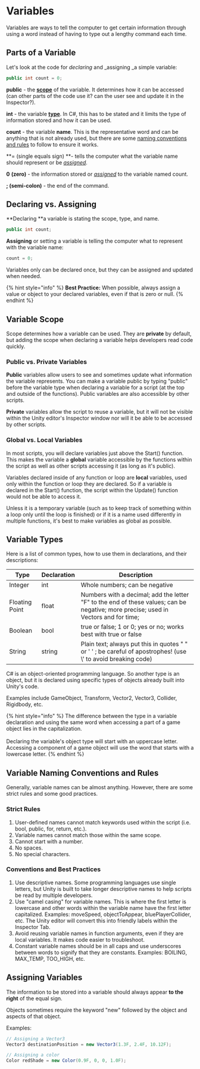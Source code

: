 # Variables

Variables are ways to tell the computer to get certain information through using a word instead of having to type out a lengthy command each time.

## Parts of a Variable

Let's look at the code for _declaring_ and _assigning _a simple variable:

```csharp
public int count = 0;
```

**public** - the [**scope**](variables.md#scope) of the variable. It determines how it can be accessed (can other parts of the code use it? can the user see and update it in the Inspector?).

**int** - the variable [**type**](variables.md#variable-types). In C#, this has to be stated and it limits the type of information stored and how it can be used.

**count** - the variable **name**. This is the representative word and can be anything that is not already used, but there are some [naming conventions and rules](variables.md#variable-naming-conventions-and-rules) to follow to ensure it works.

**= (single equals sign) **- tells the computer what the variable name should represent or be [_assigned_](variables.md#assigning-variables).

**0** **(zero)** - the information stored or [_assigned_](variables.md#assigning-variables) to the variable named count.

**; (semi-colon)** - the end of the command.

## Declaring vs. Assigning

**Declaring **a variable is stating the scope, type, and name.

```csharp
public int count;
```

**Assigning** or setting a variable is telling the computer what to represent with the variable name:

```csharp
count = 0;
```

Variables only can be declared once, but they can be assigned and updated when needed.

{% hint style="info" %}
**Best Practice:** When possible, always assign a value or object to your declared variables, even if that is zero or null.
{% endhint %}

## Variable Scope

Scope determines how a variable can be used. They are **private** by default, but adding the scope when declaring a variable helps developers read code quickly.

### Public vs. Private Variables

**Public** variables allow users to see and sometimes update what information the variable represents. You can make a variable public by typing "public" before the variable type when declaring a variable for a script (at the top and outside of the functions). Public variables are also accessible by other scripts.

**Private** variables allow the script to reuse a variable, but it will not be visible within the Unity editor's Inspector window nor will it be able to be accessed by other scripts.

### **Global vs. Local Variables**

In most scripts, you will declare variables just above the Start() function. This makes the variable a **global** variable accessible by the functions within the script as well as other scripts accessing it (as long as it's public).

Variables declared inside of any function or loop are **local** variables, used only within the function or loop they are declared. So if a variable is declared in the Start() function, the script within the Update() function would not be able to access it.

Unless it is a temporary variable (such as to keep track of something within a loop only until the loop is finished) or if it is a name used differently in multiple functions, it's best to make variables as global as possible.

## Variable Types

Here is a list of common types, how to use them in declarations, and their descriptions:

| Type           | Declaration | Description                                                                                                                         |
| -------------- | ----------- | ----------------------------------------------------------------------------------------------------------------------------------- |
| Integer        | int         | Whole numbers; can be negative                                                                                                      |
| Floating Point | float       | Numbers with a decimal; add the letter "F" to the end of these values; can be negative; more precise; used in Vectors and for time; |
| Boolean        | bool        | true or false; 1 or 0; yes or no; works best with true or false                                                                     |
| String         | string      | Plain text; always put this in quotes " " or ' ' ; be careful of apostrophes! (use \\' to avoid breaking code)                      |

C# is an object-oriented programming language. So another type is an object, but it is declared using specific types of objects already built into Unity's code.

Examples include GameObject, Transform, Vector2, Vector3, Collider, Rigidbody, etc.

{% hint style="info" %}
The difference between the type in a variable declaration and using the same word when accessing a part of a game object lies in the capitalization. \
\
Declaring the variable's object type will start with an uppercase letter. Accessing a component of a game object will use the word that starts with a lowercase letter.
{% endhint %}

## Variable Naming Conventions and Rules

Generally, variable names can be almost anything. However, there are some strict rules and some good practices.

### **Strict Rules**

1. User-defined names cannot match keywords used within the script (i.e. bool, public, for, return, etc.).
2. Variable names cannot match those within the same scope.
3. Cannot start with a number.
4. No spaces.
5. No special characters.

### **Conventions and Best Practices** 

1. Use descriptive names. Some programming languages use single letters, but Unity is built to take longer descriptive names to help scripts be read by multiple developers.
2. Use "camel casing" for variable names. This is where the first letter is lowercase and other words within the variable name have the first letter capitalized. Examples: moveSpeed, objectToAppear, bluePlayerCollider, etc. The Unity editor will convert this into friendly labels within the Inspector Tab.
3. Avoid reusing variable names in function arguments, even if they are local variables. It makes code easier to troubleshoot.
4. Constant variable names should be in all caps and use underscores between words to signify that they are constants. Examples: BOILING, MAX_TEMP, TOO_HIGH, etc.

## Assigning Variables

The information to be stored into a variable should always appear **to the right** of the equal sign.

Objects sometimes require the keyword "new" followed by the object and aspects of that object.

Examples:

```csharp
// Assigning a Vector3
Vector3 destinationPosition = new Vector3(1.3F, 2.4F, 10.12F);

// Assigning a color
Color redShade = new Color(0.9F, 0, 0, 1.0F);
```

